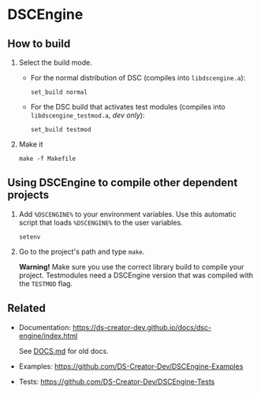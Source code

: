 # DSCEngine 

## How to build

1. Select the build mode.

    - For the normal distribution of DSC (compiles into `libdscengine.a`):

        `set_build normal`

    - For the DSC build that activates test modules (compiles into `libdscengine_testmod.a`, _dev only_):

        `set_build testmod`

2.  Make it

    `make -f Makefile`

## Using DSCEngine to compile other dependent projects

1. Add `%DSCENGINE%` to your environment variables. Use this automatic script that loads `%DSCENGINE%` to the user variables.

    `setenv`

2. Go to the project's path and type `make`.

    **Warning!** Make sure you use the correct library build to compile your project. Testmodules need a DSCEngine version that
    was compiled with the `TESTMOD` flag.



## Related

- Documentation: https://ds-creator-dev.github.io/docs/dsc-engine/index.html

    See [DOCS.md](DOCS.md) for old docs.

- Examples: https://github.com/DS-Creator-Dev/DSCEngine-Examples

- Tests: https://github.com/DS-Creator-Dev/DSCEngine-Tests

